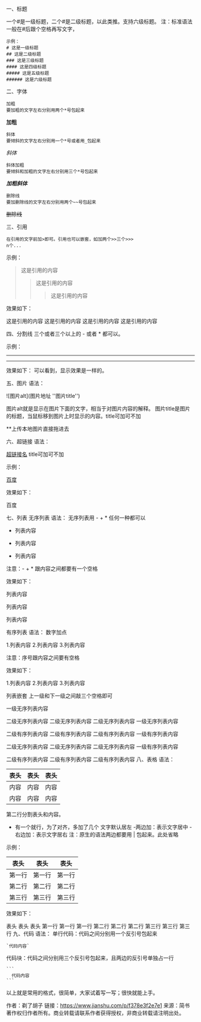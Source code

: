 一、标题

一个#是一级标题，二个#是二级标题，以此类推。支持六级标题。
注：标准语法一般在#后跟个空格再写文字，
```word
示例：
# 这是一级标题
## 这是二级标题
### 这是三级标题
#### 这是四级标题
##### 这是五级标题
###### 这是六级标题
```

二、字体
```word
加粗
要加粗的文字左右分别用两个*号包起来
```
**加粗**

```text
斜体
要倾斜的文字左右分别用一个*号或者用_包起来
```
*斜体*

```word
斜体加粗
要倾斜和加粗的文字左右分别用三个*号包起来
```
***加粗斜体***

```word
删除线
要加删除线的文字左右分别用两个~~号包起来
```
~~删除线~~


三、引用
```word
在引用的文字前加>即可。引用也可以嵌套，如加两个>>三个>>>
n个...
```

示例：

>这是引用的内容
>>这是引用的内容
>>
>>>这是引用的内容

效果如下：

这是引用的内容
这是引用的内容
这是引用的内容
这是引用的内容

四、分割线
三个或者三个以上的 - 或者 * 都可以。

示例：

---
***
效果如下：
可以看到，显示效果是一样的。

五、图片
语法：

![图片alt](图片地址 ''图片title'')

图片alt就是显示在图片下面的文字，相当于对图片内容的解释。
图片title是图片的标题，当鼠标移到图片上时显示的内容。title可加可不加

**上传本地图片直接拖进去

六、超链接
语法：

[超链接名](超链接地址 "超链接title")
title可加可不加

示例：

[百度](http://baidu.com)

效果如下：

百度

七、列表
无序列表
语法：
无序列表用 - + * 任何一种都可以

- 列表内容
+ 列表内容
* 列表内容

注意：- + * 跟内容之间都要有一个空格

效果如下：

列表内容

列表内容

列表内容

有序列表
语法：
数字加点

1.列表内容
2.列表内容
3.列表内容

注意：序号跟内容之间要有空格

效果如下：

1.列表内容
2.列表内容
3.列表内容

列表嵌套
上一级和下一级之间敲三个空格即可

一级无序列表内容

二级无序列表内容
二级无序列表内容
二级无序列表内容
一级无序列表内容

二级有序列表内容
二级有序列表内容
二级有序列表内容
一级有序列表内容

二级无序列表内容
二级无序列表内容
二级无序列表内容
一级有序列表内容

二级有序列表内容
二级有序列表内容
二级有序列表内容
八、表格
语法：

表头|表头|表头
---|:--:|---:
内容|内容|内容
内容|内容|内容

第二行分割表头和内容。
- 有一个就行，为了对齐，多加了几个
文字默认居左
-两边加：表示文字居中
-右边加：表示文字居右
注：原生的语法两边都要用 | 包起来。此处省略

示例：

| 表头 | 表头 | 表头 |
| --- | --- | --- |
|第一行|第一行|第一行|
|第二行|第二行|第二行|
|第三行|第三行|第三行|

效果如下：

表头	表头	表头
第一行	第一行	第一行
第二行	第二行	第二行
第三行	第三行	第三行
九、代码
语法：
单行代码：代码之间分别用一个反引号包起来

    `代码内容`

代码块：代码之间分别用三个反引号包起来，且两边的反引号单独占一行

    ```
      代码内容
    ```
以上就是常用的格式，很简单，大家试着写一写；很快就能上手。

作者：剃了胡子
链接：https://www.jianshu.com/p/f378e3f2e7e1
来源：简书
著作权归作者所有。商业转载请联系作者获得授权，非商业转载请注明出处。
